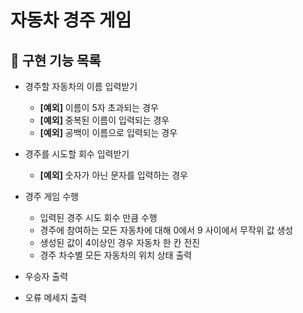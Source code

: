 # 자동차 경주 게임

## 📝 구현 기능 목록

- 경주할 자동차의 이름 입력받기
  - **[예외]** 이름이 5자 초과되는 경우
  - **[예외]** 중복된 이름이 입력되는 경우
  - **[예외]** 공백이 이름으로 입력되는 경우
    
- 경주를 시도할 회수 입력받기
  - **[예외]** 숫자가 아닌 문자를 입력하는 경우
  
- 경주 게임 수행
  - 입력된 경주 시도 회수 만큼 수행
  - 경주에 참여하는 모든 자동차에 대해 0에서 9 사이에서 무작위 값 생성
  - 생성된 값이 4이상인 경우 자동차 한 칸 전진 
  - 경주 차수별 모든 자동차의 위치 상태 출력

- 우승자 출력

- 오류 메세지 출력
